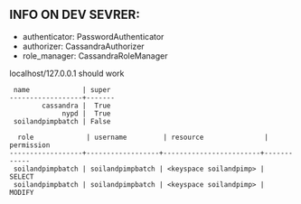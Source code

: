 ## INFO ON DEV SEVRER:

- authenticator: PasswordAuthenticator 
- authorizer: CassandraAuthorizer 
- role_manager: CassandraRoleManager

localhost/127.0.0.1 should work

```
 name             | super
------------------+-------
        cassandra |  True
             nypd |  True
 soilandpimpbatch | False
 
  role             | username         | resource               | permission
------------------+------------------+------------------------+------------
 soilandpimpbatch | soilandpimpbatch | <keyspace soilandpimp> |     SELECT
 soilandpimpbatch | soilandpimpbatch | <keyspace soilandpimp> |     MODIFY
 ```